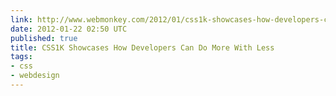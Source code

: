 ```yaml
---
link: http://www.webmonkey.com/2012/01/css1k-showcases-how-developers-can-do-more-with-less/
date: 2012-01-22 02:50 UTC
published: true
title: CSS1K Showcases How Developers Can Do More With Less
tags:
- css
- webdesign
---
```



